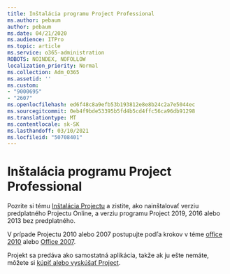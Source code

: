 ```yaml
---
title: Inštalácia programu Project Professional
ms.author: pebaum
author: pebaum
ms.date: 04/21/2020
ms.audience: ITPro
ms.topic: article
ms.service: o365-administration
ROBOTS: NOINDEX, NOFOLLOW
localization_priority: Normal
ms.collection: Adm_O365
ms.assetid: ''
ms.custom:
- "9000695"
- "2607"
ms.openlocfilehash: ed6f48c8a9efb53b193812e8e8b24c2a7e5044ec
ms.sourcegitcommit: 0eb4f9bde53395b5fd4b5cd4ffc56ca96db91298
ms.translationtype: MT
ms.contentlocale: sk-SK
ms.lasthandoff: 03/10/2021
ms.locfileid: "50708401"
---
```

# <a name="install-project-professional"></a>Inštalácia programu Project Professional

Pozrite si tému [Inštalácia Projectu](https://support.office.com/article/install-project-7059249b-d9fe-4d61-ab96-5c5bf435f281) a zistite, ako nainštalovať verziu predplatného Projectu Online, a verziu programu Project 2019, 2016 alebo 2013 bez predplatného. 

V prípade Projectu 2010 alebo 2007 postupujte podľa krokov v téme [office 2010](https://support.office.com/article/install-office-2010-1b8f3c9b-bdd2-4a4f-8c88-aa756546529d) alebo [Office 2007](https://support.office.com/article/install-office-2007-88a8e329-3335-4f82-abb2-ecea3e319657). 

Projekt sa predáva ako samostatná aplikácia, takže ak ju ešte nemáte, môžete si [kúpiť alebo vyskúšať Project](https://www.microsoft.com/evalcenter/evaluate-project). 





